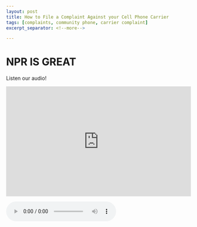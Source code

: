 ```yaml
---
layout: post
title: How to File a Complaint Against your Cell Phone Carrier
tags: [complaints, community phone, carrier complaint]
excerpt_separator: <!--more-->

---
```


# NPR IS GREAT
<!--more-->

Listen our audio!

<iframe width="100%" height="300" scrolling="no" frameborder="no" allow="autoplay" src="https://w.soundcloud.com/player/?url=https%3A//api.soundcloud.com/tracks/486365373&color=%23ff5500&auto_play=false&hide_related=false&show_comments=true&show_user=true&show_reposts=false&show_teaser=true&visual=true"></iframe>


<audio controls> <source src="community_phone.mp3" type="audio/mp3">Your browser does not support the audio element.
</audio>
